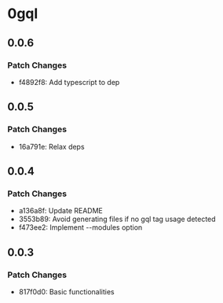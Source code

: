 # 0gql

## 0.0.6

### Patch Changes

- f4892f8: Add typescript to dep

## 0.0.5

### Patch Changes

- 16a791e: Relax deps

## 0.0.4

### Patch Changes

- a136a8f: Update README
- 3553b89: Avoid generating files if no gql tag usage detected
- f473ee2: Implement --modules option

## 0.0.3

### Patch Changes

- 817f0d0: Basic functionalities
